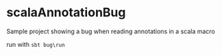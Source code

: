 # scalaAnnotationBug
Sample project showing a bug when reading annotations in a scala macro

run with
`sbt bug\run`


